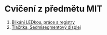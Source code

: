 # Cvičení z předmětu MIT

1. [Blikání LEDkou, práce s registry](01_Blikani_LED.md)
2. [Tlačítka, Sedmisegmentový displej]()
